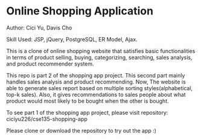 # Online Shopping Application
Author: Cici Yu, Davis Cho

Skill Used: JSP, jQuery, PostgreSQL, ER Model, Ajax.

This is a clone of online shopping website that satisfies basic functionalities in terms of product selling, buying, categorizing, searching, sales analysis, and  product recommender system.

This repo is part 2 of the shopping app project. This second part mainly handles sales analysis and product recommending. Now, The website is able to generate sales report based on multiple sorting styles(alphabetical, top-k sales). Also, it gives recommendations to sales people about what product would most likely to be bought when the other is bought. 

To see part 1 of the shopping app project, please visit repository: ciciyu226/cse135-shopping-app


Please clone or download the repository to try out the app :)
